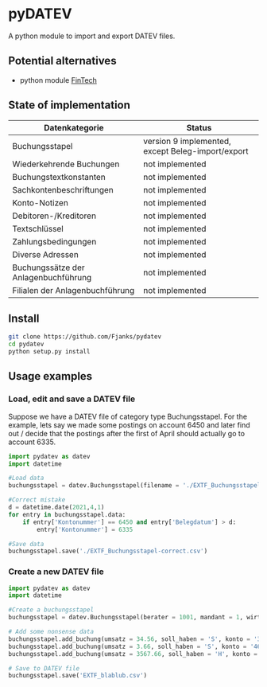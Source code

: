 # pyDATEV

A python module to import and export DATEV files.


## Potential alternatives 

* python module [FinTech](https://www.joonis.de/de/fintech/doc/)

## State of implementation


| Datenkategorie                        | Status                   |
|---------------------------------------|--------------------------|
| Buchungsstapel                        | version 9 implemented, except Beleg-import/export  |
| Wiederkehrende Buchungen              | not implemented          |
| Buchungstextkonstanten                | not implemented          |
| Sachkontenbeschriftungen              | not implemented          |
| Konto-Notizen                         | not implemented          |
| Debitoren-/Kreditoren                 | not implemented          |
| Textschlüssel                         | not implemented          |
| Zahlungsbedingungen                   | not implemented          |
| Diverse Adressen                      | not implemented          |
| Buchungssätze der Anlagenbuchführung  | not implemented          |
| Filialen der Anlagenbuchführung       | not implemented          |

## Install

```bash
git clone https://github.com/Fjanks/pydatev
cd pydatev
python setup.py install
```

## Usage examples

### Load, edit and save a DATEV file

Suppose we have a DATEV file of category type Buchungsstapel. For the example, lets say we made some postings on account 6450 and later find out / decide that the postings after the first of April should actually go to account 6335. 
```python
import pydatev as datev
import datetime

#Load data
buchungsstapel = datev.Buchungsstapel(filename = './EXTF_Buchungsstapel-incorrect.csv')

#Correct mistake
d = datetime.date(2021,4,1)
for entry in buchungsstapel.data:
    if entry['Kontonummer'] == 6450 and entry['Belegdatum'] > d:
        entry['Kontonummer'] = 6335

#Save data
buchungsstapel.save('./EXTF_Buchungsstapel-correct.csv')
```

### Create a new DATEV file

```python
import pydatev as datev
import datetime

#Create a buchungsstapel
buchungsstapel = datev.Buchungsstapel(berater = 1001, mandant = 1, wirtschaftsjahr_beginn = datetime.date(2021,1,1), sachkontennummernlänge = 4, datum_von = datetime.date(2021,1,1), datum_bis = datetime.date(2021,12,31))

# Add some nonsense data
buchungsstapel.add_buchung(umsatz = 34.56, soll_haben = 'S', konto = '3333', gegenkonto = '1111', belegdatum = datetime.datetime.today())
buchungsstapel.add_buchung(umsatz = 3.66, soll_haben = 'S', konto = '4683', gegenkonto = '9632', belegdatum = datetime.datetime.today())
buchungsstapel.add_buchung(umsatz = 3567.66, soll_haben = 'H', konto = '55555', gegenkonto = '66666', belegdatum = datetime.datetime.today())

# Save to DATEV file
buchungsstapel.save('EXTF_blablub.csv')
```
